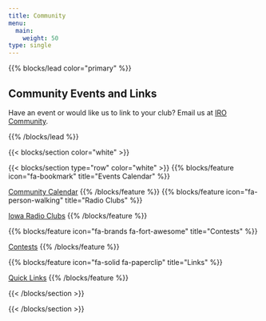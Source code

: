 ```yaml
---
title: Community
menu:
  main:
    weight: 50
type: single
---
```


{{% blocks/lead color="primary" %}}
<h2>Community Events and Links</h2>

<p>Have an event or would like us to link to your club? Email us at <a href="mailto:community@k0iro.com">IRO Community</a>.</p>
{{% /blocks/lead %}}

{{< blocks/section color="white" >}}

{{< blocks/section type="row" color="white" >}}
{{% blocks/feature icon="fa-bookmark" title="Events Calendar" %}}

[Community Calendar](/get-involved/events)
{{% /blocks/feature %}}
{{% blocks/feature icon="fa-person-walking" title="Radio Clubs" %}}

[Iowa Radio Clubs](/get-involved/clubs)
{{% /blocks/feature %}}

{{% blocks/feature icon="fa-brands fa-fort-awesome" title="Contests" %}}

[Contests](/get-involved/contests)
{{% /blocks/feature %}}

{{% blocks/feature icon="fa-solid fa-paperclip" title="Links" %}}

[Quick Links](/get-involved/links)
{{% /blocks/feature %}}

{{< /blocks/section >}}


{{< /blocks/section >}}
